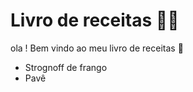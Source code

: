 # Livro de receitas :man_cook:

ola ! Bem vindo ao meu livro de receitas :wave:

- Strognoff de frango
- Pavê
